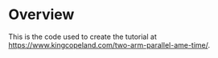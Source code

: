 # Overview

This is the code used to create the tutorial at <a href="https://www.kingcopeland.com/two-arm-parallel-ame-time/" target="_blank">https://www.kingcopeland.com/two-arm-parallel-ame-time/</a>.
